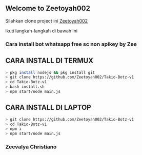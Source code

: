 ## Welcome to Zeetoyah002

Silahkan clone project ini [Zeetoyah002](https://github.com/Zeetoyah002/Takio-Botz-v1)

ikuti langkah-langkah di bawah ini

### Cara install bot whatsapp free sc non apikey by Zee



## CARA INSTALL DI TERMUX
```bash
> pkg install nodejs && pkg install git
> git clone https://github.com/Zeetoyah002/Takio-Botz-v1
> cd Takio-Botz-v1
> bash install.sh
> npm start/node main.js
```
## CARA INSTALL DI LAPTOP
```bash
> git clone https://github.com/Zeetoyah002/Takio-Botz-v1
> cd Takio-Botz-v1
> npm i
> npm start/node main.js
```


### Zeevalya Christiano


